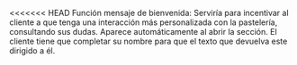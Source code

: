 <<<<<<< HEAD
Función mensaje de bienvenida:
Serviría para incentivar al cliente a que tenga una interacción más personalizada con la pastelería, consultando sus dudas.
Aparece automáticamente al abrir la sección.
El cliente tiene que completar su nombre para que el texto que devuelva este dirigido a él.

